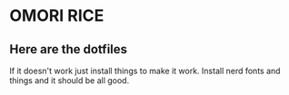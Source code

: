 # OMORI RICE

## Here are the dotfiles

If it doesn't work just install things to make it work. 
Install nerd fonts and things and it should be all good.

